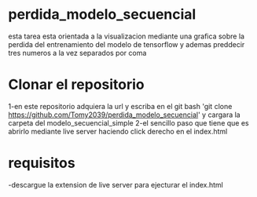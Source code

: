 # perdida_modelo_secuencial
esta tarea esta orientada a la visualizacion mediante una grafica sobre la perdida del entrenamiento del modelo de tensorflow y ademas preddecir tres numeros a la vez separados por coma

# Clonar el repositorio
1-en este repositorio adquiera la url y escriba en el git bash 'git clone https://github.com/Tomy2039/perdida_modelo_secuencial' y cargara la carpeta del modelo_secuencial_simple
2-el sencillo paso que tiene que es abrirlo mediante live server haciendo click derecho en el index.html

# requisitos
-descargue la extension de live server para ejecturar el index.html